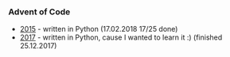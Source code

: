 ### Advent of Code

- [2015](2015) - written in Python (17.02.2018 17/25 done)
- [2017](2017) - written in Python, cause I wanted to learn it :) (finished 25.12.2017)
